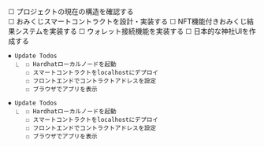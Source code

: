   ☐ プロジェクトの現在の構造を確認する          
     ☐ おみくじスマートコントラクトを設計・実装する
     ☐ NFT機能付きおみくじ結果システムを実装する
     ☐ ウォレット接続機能を実装する
     ☐ 日本的な神社UIを作成する


```
⏺ Update Todos
  ⎿  ☐ Hardhatローカルノードを起動
     ☐ スマートコントラクトをlocalhostにデプロイ
     ☐ フロントエンドでコントラクトアドレスを設定
     ☐ ブラウザでアプリを表示

⏺ Update Todos
  ⎿  ☐ Hardhatローカルノードを起動
     ☐ スマートコントラクトをlocalhostにデプロイ
     ☐ フロントエンドでコントラクトアドレスを設定
     ☐ ブラウザでアプリを表示
```
